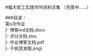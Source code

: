 #福大软工实践1816资料合集
（完善中……）

###目录：\
第x次作业\
	|- 博客md文档.docx\
	|- 评分文档.xlsx\
	|- 作业博客文档.pdf\
	|- 千帆竞发图.png\
